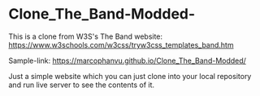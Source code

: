 # Clone_The_Band-Modded-

This is a clone from W3S's The Band website: https://www.w3schools.com/w3css/tryw3css_templates_band.htm

Sample-link: https://marcophanvu.github.io/Clone_The_Band-Modded/

Just a simple website which you can just clone into your local repository and run live server to see the contents of it.
